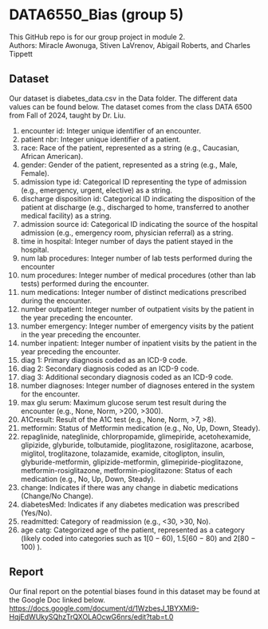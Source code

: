 # DATA6550_Bias (group 5)
This GitHub repo is for our group project in module 2.  
Authors: Miracle Awonuga, Stiven LaVrenov, Abigail Roberts, and Charles Tippett

## Dataset
Our dataset is diabetes_data.csv in the Data folder. The different data values can be found below. The dataset comes from the class DATA 6500 from Fall of 2024, taught by Dr. Liu.

1. encounter id: Integer unique identifier of an encounter.
2. patient nbr: Integer unique identifier of a patient.
3. race: Race of the patient, represented as a string (e.g., Caucasian, African American).
4. gender: Gender of the patient, represented as a string (e.g., Male, Female).
5. admission type id: Categorical ID representing the type of admission (e.g., emergency, urgent,
elective) as a string.
6. discharge disposition id: Categorical ID indicating the disposition of the patient at discharge
(e.g., discharged to home, transferred to another medical facility) as a string.
7. admission source id: Categorical ID indicating the source of the hospital admission (e.g.,
emergency room, physician referral) as a string.
8. time in hospital: Integer number of days the patient stayed in the hospital.
9. num lab procedures: Integer number of lab tests performed during the encounter
10. num procedures: Integer number of medical procedures (other than lab tests) performed
during the encounter.
11. num medications: Integer number of distinct medications prescribed during the encounter.
12. number outpatient: Integer number of outpatient visits by the patient in the year preceding
the encounter.
13. number emergency: Integer number of emergency visits by the patient in the year preceding
the encounter.
14. number inpatient: Integer number of inpatient visits by the patient in the year preceding the
encounter.
15. diag 1: Primary diagnosis coded as an ICD-9 code.
16. diag 2: Secondary diagnosis coded as an ICD-9 code.
17. diag 3: Additional secondary diagnosis coded as an ICD-9 code.
18. number diagnoses: Integer number of diagnoses entered in the system for the encounter.
19. max glu serum: Maximum glucose serum test result during the encounter (e.g., None, Norm, >200, >300).
20. A1Cresult: Result of the A1C test (e.g., None, Norm, >7, >8).
21. metformin: Status of Metformin medication (e.g., No, Up, Down, Steady).
22. repaglinide, nateglinide, chlorpropamide, glimepiride, acetohexamide, glipizide, glyburide, tolbutamide, pioglitazone, rosiglitazone, acarbose, miglitol, troglitazone, tolazamide, examide, citoglipton, insulin, glyburide-metformin, glipizide-metformin,
glimepiride-pioglitazone, metformin-rosiglitazone, metformin-pioglitazone: Status of
each medication (e.g., No, Up, Down, Steady).
23. change: Indicates if there was any change in diabetic medications (Change/No Change).
24. diabetesMed: Indicates if any diabetes medication was prescribed (Yes/No).
25. readmitted: Category of readmission (e.g., <30, >30, No).
26. age catg: Categorized age of the patient, represented as a category (likely coded into categories
such as 1[0 − 60), 1.5[60 − 80) and 2[80 − 100) ).


## Report
Our final report on the potential biases found in this dataset may be found at the Google Doc linked below.  
https://docs.google.com/document/d/1WzbesJ_1BYXMi9-HqjEdWUkySQhzTrQXOLAOcwG6nrs/edit?tab=t.0 
